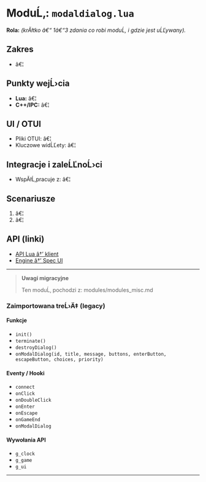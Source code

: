 ﻿# ModuĹ‚: `modaldialog.lua`

**Rola:** *(krĂłtko â€“ 1â€“3 zdania co robi moduĹ‚ i gdzie jest uĹĽywany).*

## Zakres
- â€¦

## Punkty wejĹ›cia
- **Lua:** â€¦
- **C++/IPC:** â€¦

## UI / OTUI
- Pliki OTUI: â€¦
- Kluczowe widĹĽety: â€¦

## Integracje i zaleĹĽnoĹ›ci
- WspĂłĹ‚pracuje z: â€¦

## Scenariusze
1. â€¦
2. â€¦

## API (linki)
- [API Lua â†’ klient](../../api/lua/luafunctions_client.md)
- [Engine â†’ Spec UI](../../api/engine/otclient_v_8_specyfikacja_ui.md)

---

> **Uwagi migracyjne**
>
> Ten moduĹ‚ pochodzi z: modules/modules_misc.md

### Zaimportowana treĹ›Ä‡ (legacy)
#### Funkcje

- `init()`
- `terminate()`
- `destroyDialog()`
- `onModalDialog(id, title, message, buttons, enterButton, escapeButton, choices, priority)`


#### Eventy / Hooki

- `connect`
- `onClick`
- `onDoubleClick`
- `onEnter`
- `onEscape`
- `onGameEnd`
- `onModalDialog`


#### Wywołania API

- `g_clock`
- `g_game`
- `g_ui`

---
